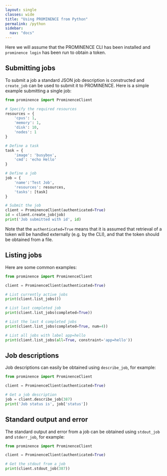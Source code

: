```yaml
---
layout: single
classes: wide
title: "Using PROMINENCE from Python"
permalink: /python
sidebar:
  nav: "docs"
---
```


Here we will assume that the PROMINENCE CLI has been installed and `prominence login` has been run to obtain a token.

## Submitting jobs
To submit a job a standard JSON job description is constructed and `create_job` can be used to submit it to PROMINENCE.
Here is a simple example submitting a single job:
```python
from prominence import ProminenceClient

# Specify the required resources
resources = {
    'cpus': 1,
    'memory': 1,
    'disk': 10,
    'nodes': 1
}

# Define a task
task = {
    'image': 'busybox',
    'cmd': 'echo Hello'
}

# Define a job
job = {
    'name':'Test Job',
    'resources': resources,
    'tasks': [task]
}

# Submit the job
client = ProminenceClient(authenticated=True)
id = client.create_job(job)
print('Job submitted with id', id)
```
Note that the `authenticated=True` means that it is assumed that retrieval of a token will be handled externally (e.g. by the CLI), and that the token should be obtained from a file.

## Listing jobs
Here are some common examples:
```python
from prominence import ProminenceClient

client = ProminenceClient(authenticated=True)

# List currently active jobs
print(client.list_jobs())

# List last completed job
print(client.list_jobs(completed=True))

# List the last 4 completed jobs
print(client.list_jobs(completed=True, num=4))

# List all jobs with label app=hello
print(client.list_jobs(all=True, constraint='app=hello'))
```

## Job descriptions
Job descriptions can easily be obtained using `describe_job`, for example:
```python
from prominence import ProminenceClient

client = ProminenceClient(authenticated=True)

# Get a job description
job = client.describe_job(387)
print('Job status is', job['status'])
```

## Standard output and error
The standard output and error from a job can be obtained using `stdout_job` and `stderr_job`, for example:
```python
from prominence import ProminenceClient

client = ProminenceClient(authenticated=True)

# Get the stdout from a job
print(client.stdout_job(387))
```


